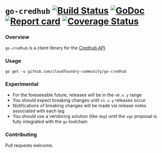 # `go-credhub` [![Build Status](https://travis-ci.org/cloudfoundry-community/go-credhub.svg?branch=master)](https://travis-ci.org/cloudfoundry-community/go-credhub)  [![GoDoc](https://godoc.org/github.com/cloudfoundry-community/go-credhub?status.svg)](http://godoc.org/github.com/cloudfoundry-community/go-credhub) [![Report card](https://goreportcard.com/badge/github.com/cloudfoundry-community/go-credhub)](https://goreportcard.com/report/github.com/cloudfoundry-community/go-credhub) [![Coverage Status](https://coveralls.io/repos/github/cloudfoundry-community/go-credhub/badge.svg?branch=master)](https://coveralls.io/github/cloudfoundry-community/go-credhub?branch=master)

### Overview

`go-credhub` is a client library for the [Credhub API](https://credhub-api.cfapps.io).

### Usage

```
go get -u github.com/cloudfoundry-community/go-credhub
```

### Experimental

* For the foreseeable future, releases will be in the `v0.x.y` range
* You should expect breaking changes until `v1.x.y` releases occur
* Notifications of breaking changes will be made via release notes associated with each tag
* You should use a vendoring solution (like `dep`) until the `vgo` proposal is fully integrated with the `go` toolchain

### Contributing

Pull requests welcome.
